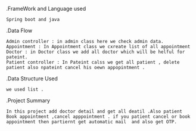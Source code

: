 .FrameWork and Language used

    Spring boot and java

.Data Flow

    Admin controller : in admin class here we check admin data.
    Appointment : In Appointment class we cxreate list of all appointment
    Doctor : in Doctor class we add all doctor which will be helful for pateint.
    Patient controller : In Pateint calss we get all patient , delete patient also npateint cancel his oewn appopintment .

.Data Structure Used

    we used list .

.Project Summary 

    In this project add doctor detail and get all deatil .Also patient Book appointment ,cancel apppointment . if you patient cancel or book appointment then partiernt get automatic mail  and also get OTP.